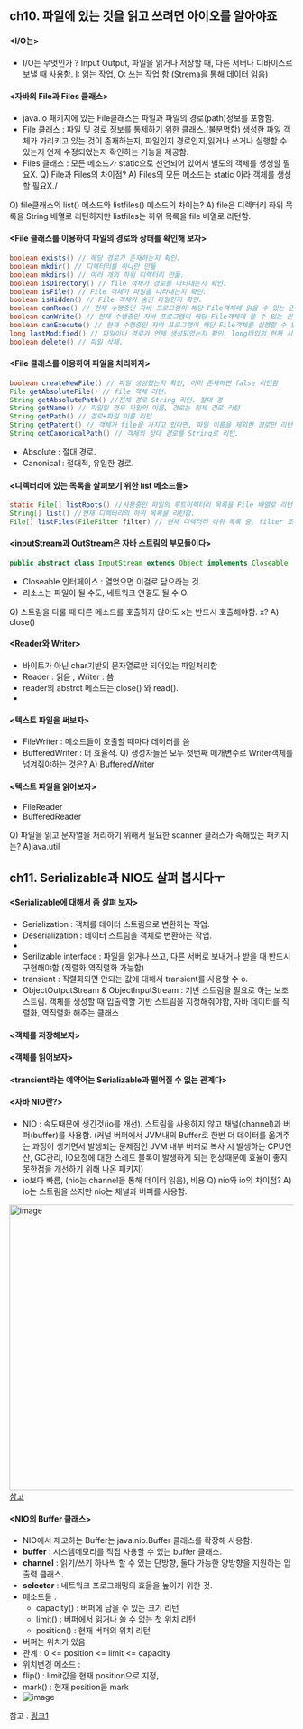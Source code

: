 ## ch10. 파일에 있는 것을 읽고 쓰려면 아이오를 알아야죠
#### <I/O는>
- I/O는 무엇인가 ? Input Output, 파일을 읽거나 저장할 때, 다른 서버나 디바이스로 보낼 때 사용함.
  I: 읽는 작업, O: 쓰는 작업 함 (Strema을 통해 데이터 읽음)
  
#### <자바의 File과 Files 클래스>
- java.io 패키지에 있는 File클래스는 파일과 파일의 경로(path)정보를 포함함.
- File 클래스 : 파일 및 경로 정보를 통제하기 위한 클래스.(불분명함)
  생성한 파일 객체가 가리키고 있는 것이 존재하는지, 파일인지 경로인지,읽거나 쓰거나 실행할 수 있는지 언제 수정되었는지 확인하는 기능을 제공함.
- Files 클래스 : 모든 메소드가 static으로 선언되어 있어서 별도의 객체를 생성할 필요X.
Q) File과 Files의 차이점?
A) Files의 모든 메소드는 static 이라 객체를 생성할 필요X./

Q) file클래스의 list() 메소드와 listfiles() 메소드의 차이는?
A) file은 디렉터리 하위 목록을 String 배열로 리턴하지만 listfiles는 하위 목록을 file 배열로 리턴함.

#### <File 클래스를 이용하여 파일의 경로와 상태를 확인해 보자>
```java
boolean exists() // 해당 경로가 존재하는지 확인.
boolean mkdir() // 디렉터리를 하나만 만듦
boolean mkdirs() // 여러 개의 하위 디렉터리 만듦.
boolean isDirectory() // file 객체가 경로를 나타내는지 확인. 
boolean isFile() // File 객체가 파일을 나타내는지 확인.
boolean isHidden() // File 객체가 숨긴 파일인지 확인.
boolean canRead() // 현재 수행중인 자바 프로그램이 해당 File객체에 읽을 수 있는 권한이 있는지 확인.
boolean canWrite() // 현재 수행중인 자바 프로그램이 해당 File객체에 쓸 수 있는 권한이 있는지 확인.
boolean canExecute() // 현재 수행중인 자바 프로그램이 해당 File객체를 실행할 수 있는 권한이 있는지 확인.
long lastModified() // 파일이나 경로가 언제 생성되었는지 확인. long타입의 현재 시간 리턴.
boolean delete() // 파일 삭제.
```

#### <File 클래스를 이용하여 파일을 처리하자>
```java
boolean createNewFile() // 파일 생성했는지 확인, 이미 존재하면 false 리턴함
File getAbsoluteFile() // file 객체 리턴.
String getAbsolutePath() //전체 경로 String 리턴. 절대 경
String getName() // 파일일 경우 파일의 이름, 경로는 전체 경로 리턴
String getPath() // 경로+파일 이름 리턴
String getPatent() // 객체가 file을 가지고 있다면, 파일 이름을 제외한 경로만 리턴
String getCanonicalPath() // 객체의 상대 경로를 String로 리턴.
```
- Absolute : 절대 경로.
- Canonical : 절대적, 유일한 경로.

#### <디렉터리에 있는 목록을 살펴보기 위한 list 메소드들>
```java
static File[] listRoots() //사용중인 파일의 루트이렉터리 목록을 File 배열로 리턴함.
String[] list() //현재 디렉터리의 하위 목록을 리턴함.
File[] listFiles(FileFilter filter) // 현재 디렉터리 하위 목록 중, filter 조건에 맞는 목록File배열로 리턴함
```

#### <inputStream과 OutStream은 자바 스트림의 부모들이다>
```java
public abstract class InputStream extends Object implements Closeable
```
- Closeable 인터페이스 : 열었으면 이걸로 닫으라는 것.
- 리소스는 파일이 될 수도, 네트워크 연결도 될 수 O.

Q) 스트림을 다룰 때 다른 메소드를 호출하지 않아도 x는 반드시 호출해야함. x?
A) close()

#### <Reader와 Writer>
- 바이트가 아닌 char기반의 문자열로만 되어있는 파일처리함
- Reader : 읽음 , Writer :  씀
- reader의 abstrct 메소드는 close() 와 read().
- 
#### <텍스트 파일을 써보자>
- FileWriter : 메소드들이 호출할 때마다 데이터를 씀
- BufferedWriter : 더 효율적.
Q) 생성자들은 모두 첫번째 매개변수로 Writer객체를 넘겨줘야하는 것은?
A) BufferedWriter

#### <텍스트 파일을 읽어보자>
- FileReader
- BufferedReader

Q) 파일을 읽고 문자열을 처리하기 위해서 필요한 scanner 클래스가 속해있는 패키지는?
A)java.util


## ch11. Serializable과 NIO도 살펴 봅시다ㅜ
#### <Serializable에 대해서 좀 살펴 보자>
- Serialization : 객체를 데이터 스트림으로 변환하는 작업.
- Deserialization : 데이터 스트림을 객체로 변환하는 작업.
- 
- Serilizable  interface : 파일을 읽거나 쓰고, 다른 서버로 보내거나 받을 때 반드시 구현해야함.(직렬화,역직렬화 가능함)
- transient : 직렬화되면 안되는 값에 대해서 transient를 사용할 수 o.
- ObjectOutputStream & ObjectInputStream : 기반 스트림을 필요로 하는 보조스트림. 객체를 생성할 때 입출력할 기반 스트림을 지정해줘야함, 자바 데이터를 직렬화, 역직렬화 해주는 클래스

#### <객체를 저장해보자>
#### <객체를 읽어보자>
#### <transient라는 예약어는 Serializable과 떨어질 수 없는 관계다>
#### <자바 NIO란?>
- NIO : 속도때문에 생긴것(io를 개선). 스트림을 사용하지 않고 채널(channel)과 버퍼(buffer)를 사용함.
(커널 버퍼에서 JVM내의 Buffer로 한번 더 데이터를 옮겨주는 과정이 생기면서 발생되는 문제점인 JVM 내부 버퍼로 복사 시 발생하는 CPU연산, GC관리, IO요청에 대한 스레드 블록이 발생하게 되는 현상때문에 효율이 좋지 못한점을 개선하기 위해 나온 패키지)
- io보다 빠름, (nio는 channel을 통해 데이터 읽음), 비용
Q) nio와 io의 차이점?
A) io는 스트림을 쓰지만 nio는 채널과 버퍼를 사용함.
<img width="507" alt="image" src="https://github.com/hyezg/java-study/assets/112006114/e3568f96-7ab1-4a46-9f11-7422fcb2ed8f">
<a href="https://velog.io/@tkadks123/Java-NIO%EC%97%90-%EB%8C%80%ED%95%B4-%EC%95%8C%EC%95%84%EB%B3%B4%EC%9E%90-12">참고</a>

#### <NIO의 Buffer 클래스>
- NIO에서 제고하는 Buffer는 java.nio.Buffer 클래스를 확장해 사용함.
- **buffer** : 시스템메모리를 직접 사용할 수 있는 buffer 클래스.
- **channel** : 읽기/쓰기 하나씩 할 수 있는 단방향, 둘다 가능한 양방향을 지원하는 입출력 클래스.
- **selector** : 네트워크 프로그래밍의 효율을 높이기 위한 것.
- 메소드들 :
  + capacity() : 버퍼에 담을 수 있는 크기 리턴
  + limit() : 버퍼에서 읽거나 쓸 수 없는 첫 위치 리턴
  + position() : 현재 버퍼의 위치 리턴
- 버퍼는 위치가 있음
- 관계 :  0 <= position <= limit <= capacity
- 위치변경 메소드 :
- flip() : limit값을 현재 position으로 지정,
- mark() : 현재 position을 mark
- ![image](https://github.com/hyezg/java-study/assets/112006114/5463b85f-5849-41ba-826a-7fe337f4c53f)

참고 : <a href="https://velog.io/@always/%EC%9E%90%EB%B0%94%EC%9D%98-%EC%8B%A0-26%EC%9E%A5-%ED%8C%8C%EC%9D%BC%EC%97%90-%EC%9E%88%EB%8A%94-%EA%B2%83%EC%9D%84-%EC%9D%BD%EA%B3%A0-%EC%93%B0%EB%A0%A4%EB%A9%B4-%EC%95%84%EC%9D%B4%EC%98%A4%EB%A5%BC-%EC%95%8C%EC%95%84%EC%95%BC%EC%A3%A0">링크1</a>
